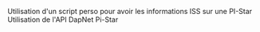 Utilisation d'un script perso pour avoir les informations ISS sur une PI-Star
Utilisation de l'API DapNet Pi-Star

